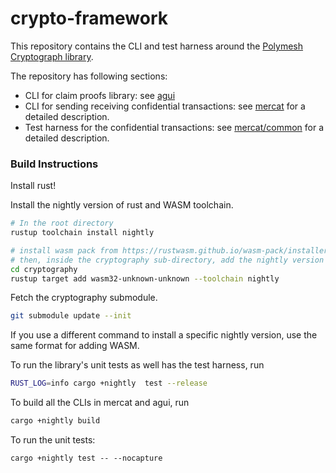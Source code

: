 # crypto-framework

This repository contains the CLI and test harness around the [Polymesh Cryptograph library][cryptography].

The repository has following sections:
- CLI for claim proofs library: see [agui][agui]
- CLI for sending receiving confidential transactions: see [mercat][mercat] for a detailed description.
- Test harness for the confidential transactions: see [mercat/common][harness] for a detailed description.

### Build Instructions

Install rust!

Install the nightly version of rust and WASM toolchain.
```bash
# In the root directory
rustup toolchain install nightly

# install wasm pack from https://rustwasm.github.io/wasm-pack/installer/
# then, inside the cryptography sub-directory, add the nightly version as target
cd cryptography
rustup target add wasm32-unknown-unknown --toolchain nightly
```
Fetch the cryptography submodule.

```bash
git submodule update --init
```

If you use a different command to install a specific nightly version, use the same format for adding WASM.


To run the library's unit tests as well has the test harness, run
```bash
RUST_LOG=info cargo +nightly  test --release
```

To build all the CLIs in mercat and agui, run
```bash
cargo +nightly build
```

To run the unit tests:
```
cargo +nightly test -- --nocapture
```

[cryptography]: https://github.com/PolymathNetwork/cryptography
[agui]: https://github.com/PolymathNetwork/crypto-framework/tree/master/agui
[mercat]: https://github.com/PolymathNetwork/crypto-framework/tree/master/mercat
[harness]: https://github.com/PolymathNetwork/crypto-framework/tree/master/mercat/common